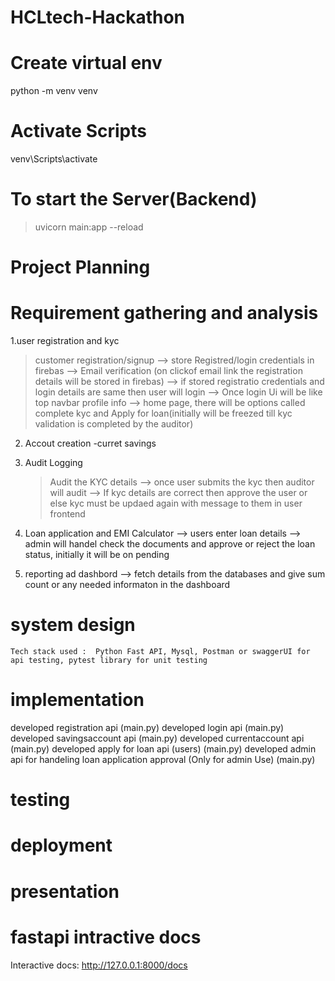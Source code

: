 # HCLtech-Hackathon

# Create virtual env
python -m venv venv

# Activate Scripts
venv\Scripts\activate

# To start the Server(Backend)
> uvicorn main:app --reload

# Project Planning

 # Requirement gathering and analysis

1.user registration and kyc
 > customer registration/signup
    --> store Registred/login credentials in firebas
    --> Email verification (on clickof email link the registration details will be stored in firebas)
    --> if stored registratio credentials and login details are same then user will login
    --> Once login Ui will be like top navbar profile info
    --> home page, there will be options called complete kyc and Apply for loan(initially will be   freezed till kyc validation is completed by the auditor)

2. Accout creation -curret savings 

3. Audit Logging
    > Audit the KYC details
    --> once user submits the kyc then auditor will audit
    --> If kyc details are correct then approve the user or else kyc must be updaed again with message to them in user frontend

4. Loan application and EMI Calculator
    --> users enter loan details
    --> admin will handel check the documents and approve or reject the loan status, initially it will be on pending
5. reporting ad dashbord
    --> fetch details from the databases and give sum count or any needed informaton in the dashboard
    
# system design
    Tech stack used :  Python Fast API, Mysql, Postman or swaggerUI for api testing, pytest library for unit testing

# implementation

developed registration api (main.py)
developed login api (main.py)
developed savingsaccount api (main.py)
developed currentaccount api (main.py)
developed apply for loan api (users) (main.py)
developed admin api for handeling loan application approval (Only for admin Use) (main.py)

# testing
# deployment
# presentation


# fastapi intractive docs
Interactive docs: http://127.0.0.1:8000/docs
